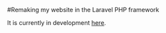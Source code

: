 #Remaking my website in the Laravel PHP framework

It is currently in development [here](http://stevenliao.tech:8000).